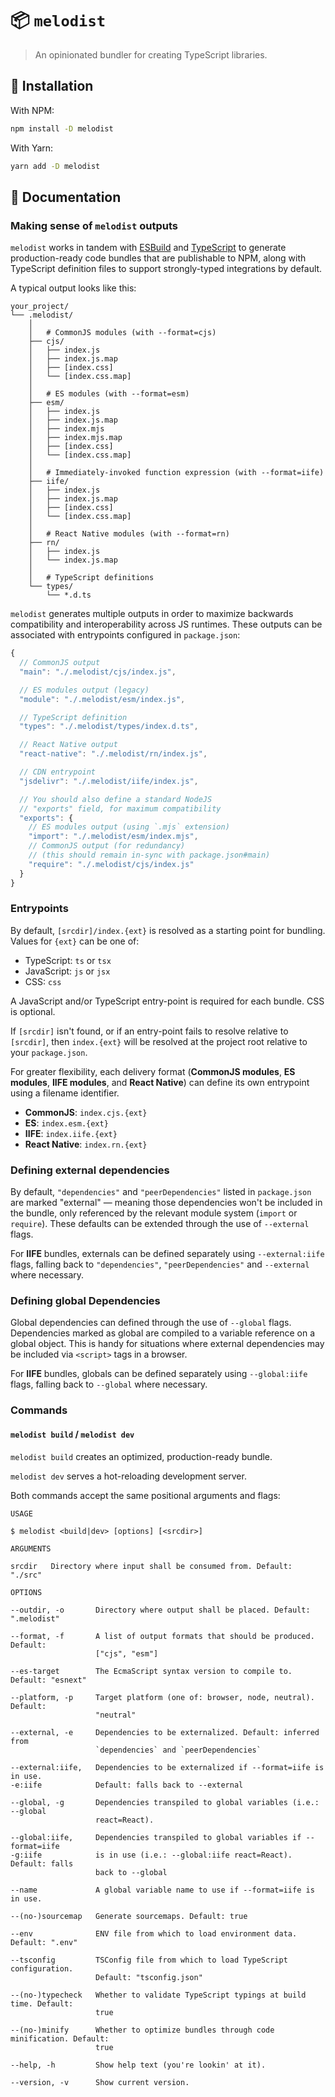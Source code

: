 # 📦 `melodist`

> An opinionated bundler for creating TypeScript libraries.

## 🔗 Installation

With NPM:

```zsh
npm install -D melodist
```

With Yarn:

```zsh
yarn add -D melodist
```

## 📖 Documentation

### Making sense of `melodist` outputs

`melodist` works in tandem with [ESBuild](https://esbuild.github.io/) and [TypeScript](https://www.typescriptlang.org/) to generate production-ready code bundles that are publishable to NPM, along with TypeScript definition files to support strongly-typed integrations by default.

A typical output looks like this:

```
your_project/
└── .melodist/
    │
    │   # CommonJS modules (with --format=cjs)
    ├── cjs/
    │   ├── index.js
    │   ├── index.js.map
    │   ├── [index.css]
    │   └── [index.css.map]
    │
    │   # ES modules (with --format=esm)
    ├── esm/
    │   ├── index.js
    │   ├── index.js.map
    │   ├── index.mjs
    │   ├── index.mjs.map
    │   ├── [index.css]
    │   └── [index.css.map]
    │
    │   # Immediately-invoked function expression (with --format=iife)
    ├── iife/
    │   ├── index.js
    │   ├── index.js.map
    │   ├── [index.css]
    │   └── [index.css.map]
    │
    │   # React Native modules (with --format=rn)
    ├── rn/
    │   ├── index.js
    │   └── index.js.map
    │
    │   # TypeScript definitions
    └── types/
        └── *.d.ts
```

`melodist` generates multiple outputs in order to maximize backwards compatibility and interoperability across JS runtimes. These outputs can be associated with entrypoints configured in `package.json`:

```js
{
  // CommonJS output
  "main": "./.melodist/cjs/index.js",

  // ES modules output (legacy)
  "module": "./.melodist/esm/index.js",

  // TypeScript definition
  "types": "./.melodist/types/index.d.ts",

  // React Native output
  "react-native": "./.melodist/rn/index.js",

  // CDN entrypoint
  "jsdelivr": "./.melodist/iife/index.js",

  // You should also define a standard NodeJS
  // "exports" field, for maximum compatibility
  "exports": {
    // ES modules output (using `.mjs` extension)
    "import": "./.melodist/esm/index.mjs",
    // CommonJS output (for redundancy)
    // (this should remain in-sync with package.json#main)
    "require": "./.melodist/cjs/index.js"
  }
}
```

### Entrypoints

By default, `[srcdir]/index.{ext}` is resolved as a starting point for bundling. Values for `{ext}` can be one of:

- TypeScript: `ts` or `tsx`
- JavaScript: `js` or `jsx`
- CSS: `css`

A JavaScript and/or TypeScript entry-point is required for each bundle. CSS is optional.

If `[srcdir]` isn't found, or if an entry-point fails to resolve relative to `[srcdir]`, then `index.{ext}` will be resolved at the project root relative to your `package.json`.

For greater flexibility, each delivery format (**CommonJS modules**, **ES modules**, **IIFE modules**, and **React Native**) can define its own entrypoint using a filename identifier.

- **CommonJS**: `index.cjs.{ext}`
- **ES**: `index.esm.{ext}`
- **IIFE**: `index.iife.{ext}`
- **React Native**: `index.rn.{ext}`

### Defining external dependencies

By default, `"dependencies"` and `"peerDependencies"` listed in `package.json` are marked "external" — meaning those dependencies won't be included in the bundle, only referenced by the relevant module system (`import` or `require`). These defaults can be extended through the use of `--external` flags.

For **IIFE** bundles, externals can be defined separately using `--external:iife` flags, falling back to `"dependencies"`, `"peerDependencies"` and `--external` where necessary.

### Defining global Dependencies

Global dependencies can defined through the use of `--global` flags. Dependencies marked as global are compiled to a variable reference on a global object. This is handy for situations where external dependencies may be included via `<script>` tags in a browser.

For **IIFE** bundles, globals can be defined separately using `--global:iife` flags, falling back to `--global` where necessary.

### Commands

#### `melodist build` / `melodist dev`

`melodist build` creates an optimized, production-ready bundle.

`melodist dev` serves a hot-reloading development server.

Both commands accept the same positional arguments and flags:

```
USAGE

$ melodist <build|dev> [options] [<srcdir>]

ARGUMENTS

srcdir   Directory where input shall be consumed from. Default: "./src"

OPTIONS

--outdir, -o       Directory where output shall be placed. Default: ".melodist"

--format, -f       A list of output formats that should be produced. Default:
                   ["cjs", "esm"]

--es-target        The EcmaScript syntax version to compile to. Default: "esnext"

--platform, -p     Target platform (one of: browser, node, neutral). Default:
                   "neutral"

--external, -e     Dependencies to be externalized. Default: inferred from
                   `dependencies` and `peerDependencies`

--external:iife,   Dependencies to be externalized if --format=iife is in use.
-e:iife            Default: falls back to --external

--global, -g       Dependencies transpiled to global variables (i.e.: --global
                   react=React).

--global:iife,     Dependencies transpiled to global variables if --format=iife
-g:iife            is in use (i.e.: --global:iife react=React). Default: falls
                   back to --global

--name             A global variable name to use if --format=iife is in use.

--(no-)sourcemap   Generate sourcemaps. Default: true

--env              ENV file from which to load environment data. Default: ".env"

--tsconfig         TSConfig file from which to load TypeScript configuration.
                   Default: "tsconfig.json"

--(no-)typecheck   Whether to validate TypeScript typings at build time. Default:
                   true

--(no-)minify      Whether to optimize bundles through code minification. Default:
                   true

--help, -h         Show help text (you're lookin' at it).

--version, -v      Show current version.
```
